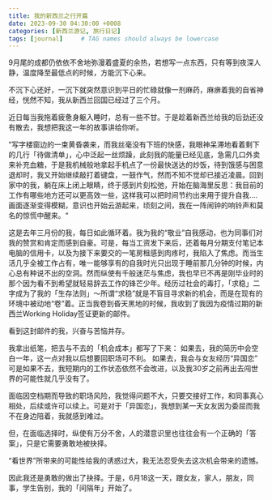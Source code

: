 ```yaml
---
title: 我的新西兰之行开篇
date: 2023-09-30 04:30:00 +0008
categories: [新西兰游记, 旅行日记]
tags: [journal]     # TAG names should always be lowercase
---
```


9月尾的成都仍依依不舍地弥漫着盛夏的余热，若想写一点东西，只有等到夜深人静，温度降至最低点的时候，方能沉下心来。

不沉下心还好，一沉下就突然意识到平日的忙碌就像一剂麻药，麻痹着我的自省神经，恍然不知，我从新西兰回国已经过了三个月。

近日每当我拖着疲惫身躯入睡时，总有一些不甘。于是趁着新西兰给我的后劲还没有散去，我想把我这一年的故事讲给你听。

”写字楼窗边的一束黄昏袭来，而我丝毫没有下班的快感，我眼神呆滞地看着剩下的几行「待做清单」，心中泛起一丝烦躁，此刻我的能量已经见底，急需几口外卖来补充血糖，于是我机械般地拿起手机点了一份最快送达的炒饭，待到饿感与困意退却时，我又开始继续敲打着键盘，一鼓作气，然而不知不觉却已接近凌晨。回到家中的我，躺在床上闭上眼睛，终于感到片刻松弛，开始在脑海里反思：我目前的工作有哪些地方还可以更高效一些，这样我可以把时间节约出来用于提升自我....画面逐渐变得模糊，意识也开始云游起来，顷刻之间，我在一阵闹钟的响铃声和莫名的惊慌中醒来。“

这是去年三月份的我，每日如此循环着。我为我的“敬业”自我感动，也为同事们对我的赞赏和肯定而感到自豪。可是，每当工资发下来后，还着每月分期支付笔记本电脑的信用卡，以及为接下来要交的一笔房租感到肉疼时，我陷入了焦虑。而当生活几乎全被工作占有，唯一能够享有的自我时光只出现于睡前那几分钟的时候，内心总有种说不出的空洞。然而纵使有千般迷茫与焦虑，我也早已不再是刚毕业时的那个因为看不到希望就轻易辞去工作的锋芒少年。经历过社会的毒打，「求稳」二字成为了我的「生存法则」～所谓“求稳”就是不盲目寻求新的机会，而是在现有的环境中被动地“卷”着。正当我卷到昏天黑地的时候，我收到了我因为疫情过期的新西兰Working Holiday签证更新的邮件。

看到这封邮件的我，兴奋与苦恼并存。

我拿出纸笔，把去与不去的「机会成本」都写了下来：
如果去，我的简历中会空白一年，这一点对我以后想要回职场可不利。
如果去，我会与女友经历“异国恋”
可是如果不去，我短期内的工作状态依然不会改进，以及我30岁之前再出去闯世界的可能性就几乎没有了。

面临因空档期而导致的职场风险，我觉得问题不大，只要交接好工作，和同事真心相处，后续或许可以续上。可是对于「异国恋」，我想到某一天女友因为委屈而我不在身边陪着，我就感到难过。

但，在面临选择时，纵使有万分不舍，人的潜意识里也往往会有一个正确的「答案」，只是它需要勇敢地被抉择。

“看世界”所带来的可能性给我的诱惑过大，我无法忍受失去这次机会带来的遗憾。

因此我还是勇敢的做出了抉择。于是，6月18这一天，跟女友，家人，朋友，同事，学生告别，我的「间隔年」开始了。
